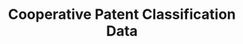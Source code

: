 ---
bigquery: https://console.cloud.google.com/bigquery?p=patents-public-data&d=cpc&page=dataset
citation: '“Cooperative Patent Classification” by the EPO and USPTO, for public use. '
contributors: EPO, USPTO
cost: None
description: Cooperative Patent Classification Data contains the scheme and definitions
  of the Cooperative Patent Classification system for classifying patent documents.
  The CPC is the result of a partnership between the EPO and the USPTO in their joint
  effort to develop a common, internationally compatible classification system for
  technical documents, in particular patent publications, which will be used by both
  offices in the patent granting process
documentation: https://www.cooperativepatentclassification.org/cpcSchemeAndDefinitions
last_edit: Mon, 04 Apr 2022 19:07:06 GMT
location: https://www.cooperativepatentclassification.org/index
maintained_by: USPTO, EPO
schema_fields: '[''additional_only'', ''ipc_concordant'', ''residual_references'',
  ''level'', ''ipcConcordant'', ''children'', ''sizeCache'', ''title_part'', ''child_groups'',
  ''definition'', ''breakdown_code'', ''dateRevised'', ''date_revised'', ''residualReferences'',
  ''synonyms'', ''informative_references'', ''title_full'', ''parents'', ''not_allocatable'',
  ''application_references'', ''informativeReferences'', ''symbol'', ''breakdownCode'',
  ''status'', ''childGroups'', ''limiting_references'', ''limitingReferences'', ''titleFull'',
  ''titlePart'', ''glossary'', ''notAllocatable'', ''applicationReferences'']'
shortname: cooperative_patent_classification
tags:
- patents
- science
title: Cooperative Patent Classification Data
uuid: 984374a7-16e9-4b35-9445-458daceb01bf
---